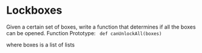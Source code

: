 # Lockboxes

Given a certain set of boxes, write a function that determines if all the boxes can be opened.
Function Prototype:
` def canUnlockAll(boxes)`

where boxes is a list of lists
